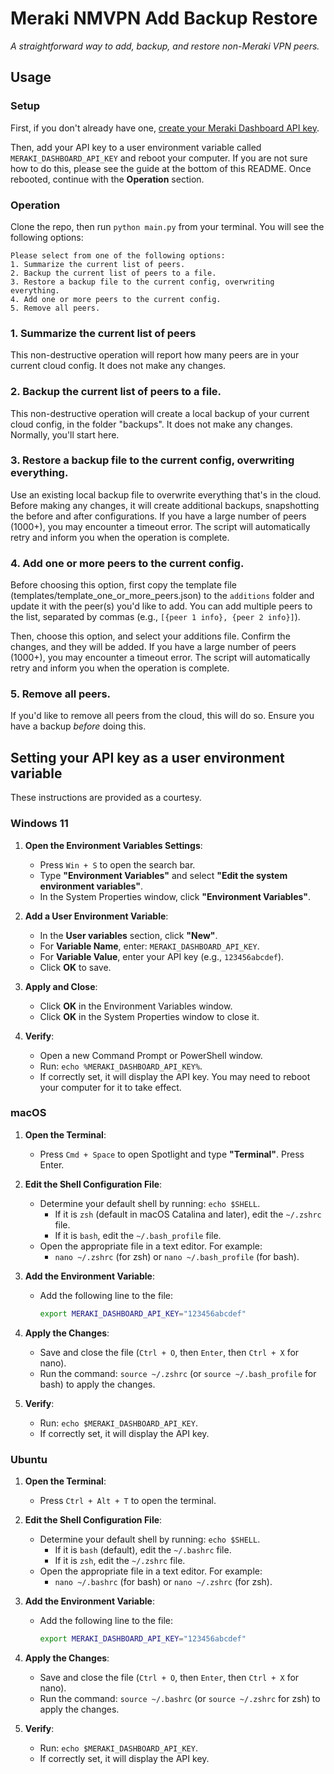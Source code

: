 # Meraki NMVPN Add Backup Restore

_A straightforward way to add, backup, and restore non-Meraki VPN peers._

## Usage

### Setup

First, if you don't already have one, [create your Meraki Dashboard API
key](https://documentation.meraki.com/General_Administration/Other_Topics/Cisco_Meraki_Dashboard_API). 

Then, add your API key to a user environment variable called `MERAKI_DASHBOARD_API_KEY` and reboot your computer. If
you are not sure how to do this, please see the guide at the bottom of this README. Once rebooted, continue with the 
**Operation** section.

### Operation

Clone the repo, then run `python main.py` from your terminal. You will see the following options:

```aiignore
Please select from one of the following options:
1. Summarize the current list of peers.
2. Backup the current list of peers to a file.
3. Restore a backup file to the current config, overwriting everything.
4. Add one or more peers to the current config.
5. Remove all peers.
```
### 1. Summarize the current list of peers

This non-destructive operation will report how many peers are in your current cloud config. It does not make any
changes.

### 2. Backup the current list of peers to a file.

This non-destructive operation will create a local backup of your current cloud config, in the folder "backups". It does
not make any changes. Normally, you'll start here.

### 3. Restore a backup file to the current config, overwriting everything.

Use an existing local backup file to overwrite everything that's in the cloud. Before making any changes, it will create
additional backups, snapshotting the before and after configurations. If you have a large number of peers (1000+), you 
may encounter a timeout error. The script will automatically retry and inform you when the operation is complete.

### 4. Add one or more peers to the current config.

Before choosing this option, first copy the template file (templates/template_one_or_more_peers.json) to the `additions`
folder and update it with the peer(s) you'd like to add. You can add multiple peers to the list, separated by commas 
(e.g., `[{peer 1 info}, {peer 2 info}]`).

Then, choose this option, and select your additions file. Confirm the changes, and they will be added. If you have a
large number of peers (1000+), you may encounter a timeout error. The script will automatically retry and inform you 
when the operation is complete.

### 5. Remove all peers.

If you'd like to remove all peers from the cloud, this will do so. Ensure you have a backup _before_ doing this.

## Setting your API key as a user environment variable

These instructions are provided as a courtesy.

### Windows 11
1. **Open the Environment Variables Settings**:
   - Press `Win + S` to open the search bar.
   - Type **"Environment Variables"** and select **"Edit the system environment variables"**.
   - In the System Properties window, click **"Environment Variables"**.

2. **Add a User Environment Variable**:
   - In the **User variables** section, click **"New"**.
   - For **Variable Name**, enter: `MERAKI_DASHBOARD_API_KEY`.
   - For **Variable Value**, enter your API key (e.g., `123456abcdef`).
   - Click **OK** to save.

3. **Apply and Close**:
   - Click **OK** in the Environment Variables window.
   - Click **OK** in the System Properties window to close it.

4. **Verify**:
   - Open a new Command Prompt or PowerShell window.
   - Run: `echo %MERAKI_DASHBOARD_API_KEY%`.
   - If correctly set, it will display the API key. You may need to reboot your computer for it to take effect.

### macOS
1. **Open the Terminal**:
   - Press `Cmd + Space` to open Spotlight and type **"Terminal"**. Press Enter.

2. **Edit the Shell Configuration File**:
   - Determine your default shell by running: `echo $SHELL`.
     - If it is `zsh` (default in macOS Catalina and later), edit the `~/.zshrc` file.
     - If it is `bash`, edit the `~/.bash_profile` file.
   - Open the appropriate file in a text editor. For example:
     - `nano ~/.zshrc` (for zsh) or `nano ~/.bash_profile` (for bash).

3. **Add the Environment Variable**:
   - Add the following line to the file:
     ```bash
     export MERAKI_DASHBOARD_API_KEY="123456abcdef"
     ```

4. **Apply the Changes**:
   - Save and close the file (`Ctrl + O`, then `Enter`, then `Ctrl + X` for nano).
   - Run the command: `source ~/.zshrc` (or `source ~/.bash_profile` for bash) to apply the changes.

5. **Verify**:
   - Run: `echo $MERAKI_DASHBOARD_API_KEY`.
   - If correctly set, it will display the API key.

### Ubuntu
1. **Open the Terminal**:
   - Press `Ctrl + Alt + T` to open the terminal.

2. **Edit the Shell Configuration File**:
   - Determine your default shell by running: `echo $SHELL`.
     - If it is `bash` (default), edit the `~/.bashrc` file.
     - If it is `zsh`, edit the `~/.zshrc` file.
   - Open the appropriate file in a text editor. For example:
     - `nano ~/.bashrc` (for bash) or `nano ~/.zshrc` (for zsh).

3. **Add the Environment Variable**:
   - Add the following line to the file:
     ```bash
     export MERAKI_DASHBOARD_API_KEY="123456abcdef"
     ```

4. **Apply the Changes**:
   - Save and close the file (`Ctrl + O`, then `Enter`, then `Ctrl + X` for nano).
   - Run the command: `source ~/.bashrc` (or `source ~/.zshrc` for zsh) to apply the changes.

5. **Verify**:
   - Run: `echo $MERAKI_DASHBOARD_API_KEY`.
   - If correctly set, it will display the API key.